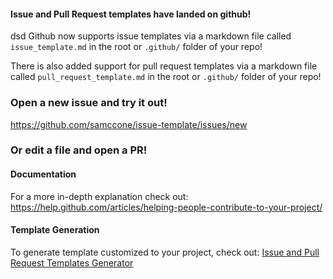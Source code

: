 #### Issue and Pull Request templates have landed on github!
dsd
Github now supports issue templates via a markdown file called `issue_template.md` in the root or `.github/` folder of your repo!

There is also added support for pull request templates via a markdown file called `pull_request_template.md` in the root or `.github/` folder of your repo!

### Open a new issue and try it out!
https://github.com/samccone/issue-template/issues/new

### Or edit a file and open a PR! 

#### Documentation
For a more in-depth explanation check out: https://help.github.com/articles/helping-people-contribute-to-your-project/

#### Template Generation
To generate template customized to your project, check out: [Issue and Pull Request Templates Generator](https://www.talater.com/open-source-templates/)
